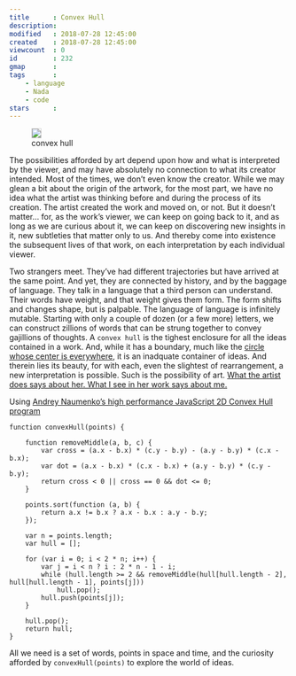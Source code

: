 ```yaml
---
title      : Convex Hull
description: 
modified   : 2018-07-28 12:45:00
created    : 2018-07-28 12:45:00
viewcount  : 0
id         : 232
gmap       : 
tags       :
    - language
    - Nada
    - code
stars      : 
---
```


<figure>
    <img src="stars.gif" style="border: 1px solid lightgrey;">
    <figcaption>convex hull</figcaption>
</figure>

The possibilities afforded by art depend upon how and what is interpreted by the viewer, and may have absolutely no connection to what its creator intended. Most of the times, we don’t even know the creator. While we may glean a bit about the origin of the artwork, for the most part, we have no idea what the artist was thinking before and during the process of its creation. The artist created the work and moved on, or not. But it doesn’t matter… for, as the work’s viewer, we can keep on going back to it, and as long as we are curious about it, we can keep on discovering new insights in it, new subtleties that matter only to us. And thereby come into existence the subsequent lives of that work, on each interpretation by each individual viewer.

Two strangers meet. They’ve had different trajectories but have arrived at the same point. And yet, they are connected by history, and by the baggage of language. They talk in a language that a third person can understand. Their words have weight, and that weight gives them form. The form shifts and changes shape, but is palpable. The language of language is infinitely mutable. Starting with only a couple of dozen (or a few more) letters, we can construct zillions of words that can be strung together to convey gajillions of thoughts. A `convex hull` is the tighest enclosure for all the ideas contained in a work. And, while it has a boundary, much like the [circle whose center is everywhere](/Circle-whose-center-is-everywhere), it is an inadquate container of ideas. And therein lies its beauty, for with each, even the slightest of rearrangement, a new interpretation is possible. Such is the possibility of art. [What the artist does says about her. What I see in her work says about me.](/What-You-Do-Says-About-You)

Using [Andrey Naumenko’s high performance JavaScript 2D Convex Hull program](https://github.com/indy256/convexhull-js) 

    function convexHull(points) {

        function removeMiddle(a, b, c) {
            var cross = (a.x - b.x) * (c.y - b.y) - (a.y - b.y) * (c.x - b.x);
            var dot = (a.x - b.x) * (c.x - b.x) + (a.y - b.y) * (c.y - b.y);
            return cross < 0 || cross == 0 && dot <= 0;
        }

        points.sort(function (a, b) {
            return a.x != b.x ? a.x - b.x : a.y - b.y;
        });

        var n = points.length;
        var hull = [];

        for (var i = 0; i < 2 * n; i++) {
            var j = i < n ? i : 2 * n - 1 - i;
            while (hull.length >= 2 && removeMiddle(hull[hull.length - 2], hull[hull.length - 1], points[j]))
                hull.pop();
            hull.push(points[j]);
        }

        hull.pop();
        return hull;
    }

All we need is a set of words, points in space and time, and the curiosity afforded by `convexHull(points)` to explore the world of ideas.

[^1]: The animated convex hull based on an image from the <a href="http://irahadzic.com/evacuation-of-nada" target="_blank">Evacuation of Nada</a> by Ira Hadžić.